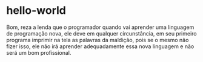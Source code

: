 # hello-world
Bom, reza a lenda que o programador quando vai aprender uma linguagem de programação nova, ele deve em qualquer circunstância, em seu primeiro programa imprimir na tela as palavras da maldição, pois se o mesmo não fizer isso, ele não irá aprender adequadamente essa nova linguagem e não será um bom profissional.

